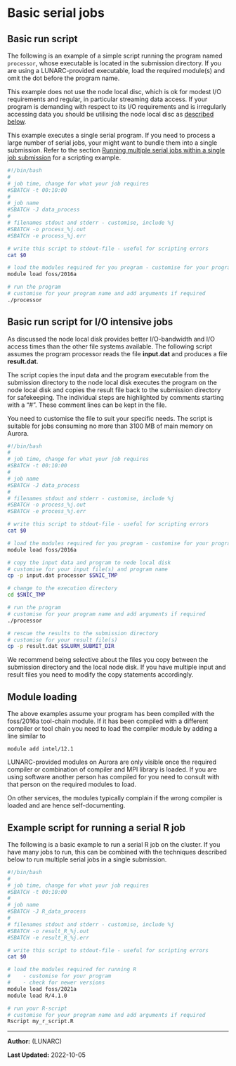 # Basic serial jobs

## Basic run script

The following is an example of a simple script running the program named `processor`, whose executable is located in the submission directory.  If you are using a LUNARC-provided executable, load the required module(s) and omit the dot before the program name. 

This example does not use the node local disc, which is ok for modest I/O requirements and regular, in particular streaming data access.  If your program is demanding with respect to its I/O requirements and is irregularly accessing data you should be utilising the node local disc as [described below](#basicrun-script-for-io-intensive-jobs).

This example executes a single serial program.  If you need to process a large number of serial jobs, your might want to bundle them into a single submission. Refer to the section [Running multiple serial jobs within a single job submission](#running-multiple-serial-jobs-within-a-single-job-submission) for a scripting example.


```bash
#!/bin/bash
#
# job time, change for what your job requires
#SBATCH -t 00:10:00
#
# job name
#SBATCH -J data_process
#
# filenames stdout and stderr - customise, include %j
#SBATCH -o process_%j.out
#SBATCH -e process_%j.err

# write this script to stdout-file - useful for scripting errors
cat $0

# load the modules required for you program - customise for your program
module load foss/2016a

# run the program
# customise for your program name and add arguments if required
./processor

```

## Basic run script for I/O intensive jobs

As discussed the node local disk provides better I/O-bandwidth and I/O access times than the
other file systems available. The following script assumes the program processor reads the file **input.dat** and produces a file **result.dat**.

The script copies the input data and the program executable from the submission directory to the node local disk executes the program on the node local disk and copies the result file back to the submission directory for safekeeping. The individual steps are highlighted by comments starting with a “#”. These comment lines can be kept in the file.

You need to customise the file to suit your specific needs. The script is suitable for jobs consuming no more than 3100 MB of main memory on Aurora.

```bash
#!/bin/bash
#
# job time, change for what your job requires
#SBATCH -t 00:10:00
#
# job name
#SBATCH -J data_process
#
# filenames stdout and stderr - customise, include %j
#SBATCH -o process_%j.out
#SBATCH -e process_%j.err

# write this script to stdout-file - useful for scripting errors
cat $0

# load the modules required for you program - customise for your program
module load foss/2016a

# copy the input data and program to node local disk
# customise for your input file(s) and program name
cp -p input.dat processor $SNIC_TMP

# change to the execution directory
cd $SNIC_TMP

# run the program
# customise for your program name and add arguments if required
./processor

# rescue the results to the submission directory
# customise for your result file(s)
cp -p result.dat $SLURM_SUBMIT_DIR
```

We recommend being selective about the files you copy between the
submission directory and the local node disk. If you have multiple input
and result files you need to modify the copy statements accordingly.

## Module loading

The above examples assume your program has been compiled with the foss/2016a tool-chain module. If it has been compiled with a different compiler or tool chain you need to load the compiler module by adding a line similar to

    module add intel/12.1

LUNARC-provided modules on Aurora are only visible once the required compiler or combination of compiler and MPI library is loaded. If you are using software another person has compiled for you need to consult with that person on the required modules to load. 

On other services, the modules typically complain if the wrong compiler is loaded and are hence self-documenting.

## Example script for running a serial R job

The following is a basic example to run a serial R job on the cluster.  If you have many jobs to run, this can be combined with the techniques described below to run multiple serial jobs in a single submission.

```bash
#!/bin/bash
#
# job time, change for what your job requires
#SBATCH -t 00:10:00
#
# job name
#SBATCH -J R_data_process
#
# filenames stdout and stderr - customise, include %j
#SBATCH -o result_R_%j.out
#SBATCH -e result_R_%j.err

# write this script to stdout-file - useful for scripting errors
cat $0

# load the modules required for running R 
#    - customise for your program
#    - check for newer versions
module load foss/2021a
module load R/4.1.0

# run your R-script
# customise for your program name and add arguments if required
Rscript my_r_script.R
```

---

**Author:**
(LUNARC)

**Last Updated:**
2022-10-05